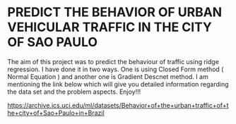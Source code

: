 # PREDICT THE BEHAVIOR OF URBAN VEHICULAR TRAFFIC IN THE CITY OF SAO PAULO
The aim of this project was to predict the behaviour of traffic using ridge regression. I have done it in two ways. One is using Closed Form method ( Normal Equation ) and another one is Gradient Descnet method. I am mentioning the link below which will give you detailed information regarding the data set and the problem aspects. Enjoy!!!

https://archive.ics.uci.edu/ml/datasets/Behavior+of+the+urban+traffic+of+the+city+of+Sao+Paulo+in+Brazil

